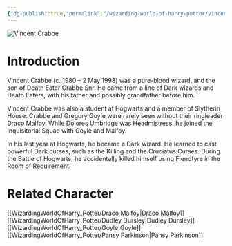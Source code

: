 ```yaml
---
{"dg-publish":true,"permalink":"/wizarding-world-of-harry-potter/vincent-crabbe/","dgPassFrontmatter":true,"created":"","updated":""}
---
```


![Vincent Crabbe](http://rxbg5ysja.bkt.gdipper.com/Vincent_Crabbe.png)
# Introduction
Vincent Crabbe (c. 1980 – 2 May 1998) was a pure-blood wizard, and the son of Death Eater Crabbe Snr. He came from a line of Dark wizards and Death Eaters, with his father and possibly grandfather before him.

Vincent Crabbe was also a student at Hogwarts and a member of Slytherin House. Crabbe and Gregory Goyle were rarely seen without their ringleader Draco Malfoy. While Dolores Umbridge was Headmistress, he joined the Inquisitorial Squad with Goyle and Malfoy. 

In his last year at Hogwarts, he became a Dark wizard. He learned to cast powerful Dark curses, such as the Killing and the Cruciatus Curses. During the Battle of Hogwarts, he accidentally killed himself using Fiendfyre in the Room of Requirement.

# Related Character
[[WizardingWorldOfHarry_Potter/Draco Malfoy\|Draco Malfoy]]
[[WizardingWorldOfHarry_Potter/Dudley Dursley\|Dudley Dursley]]
[[WizardingWorldOfHarry_Potter/Goyle\|Goyle]]
[[WizardingWorldOfHarry_Potter/Pansy Parkinson\|Pansy Parkinson]]
